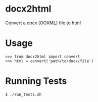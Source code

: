 docx2html
=========

Convert a docx (OOXML) file to html

Usage
=====

    >>> from docx2html import convert
    >>> html = convert('path/to/docx/file')


Running Tests
=============

    $ ./run_tests.sh
